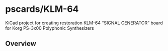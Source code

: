 # pscards/KLM-64
KiCad project for creating restoration KLM-64 “SIGNAL GENERATOR” board for Korg PS-3x00 Polyphonic Synthesizers

## Overview


